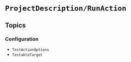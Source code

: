 # ``ProjectDescription/RunAction``

## Topics

### Configuration

- ``TestActionOptions``
- ``TestableTarget``
